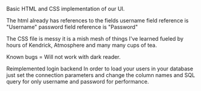 Basic HTML and CSS implementation of our UI.

The html already has references to the fields 
username field reference is "Username"
password field reference is "Password"

The CSS file is messy it is a mish mesh of things I've learned fueled by hours of Kendrick, Atmosphere and many many cups of tea.

Known bugs = Will not work with dark reader.



Reimplemented login backend
In order to load your users in your database just set the connection parameters and change the column names and SQL query for only username and password for performance.